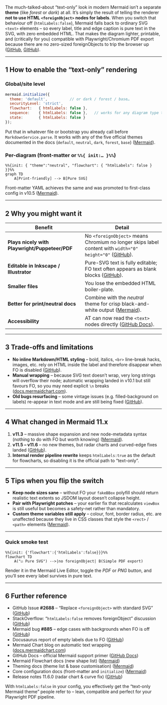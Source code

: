 The much-talked-about “text-only” look in modern Mermaid isn’t a separate **theme** (like *forest* or *dark*) at all. It’s simply the result of telling the renderer **not to use HTML `<foreignObject>` nodes for labels**. When you switch that behaviour off (`htmlLabels:false`), Mermaid falls back to ordinary SVG `<text>` elements – so every label, title and edge caption is pure text in the SVG, with zero embedded HTML. That makes the diagram lighter, printable, and (critically for you) compatible with Playwright/Chromium PDF export because there are no zero-sized foreignObjects to trip the browser up ([GitHub][1], [GitHub][2]).

---

## 1  How to enable the “text-only” rendering

### Global/site level

```js
mermaid.initialize({
  theme: 'default',          // or dark / forest / base…
  securityLevel: 'strict',
  flowchart:   { htmlLabels: false },
  sequence:    { htmlLabels: false },   // works for any diagram type that supports it
  state:       { htmlLabels: false }
});
```

Put that in whatever file or bootstrap you already call before `MarkdownService.parse`. It works with any of the five official themes documented in the docs (`default`, `neutral`, `dark`, `forest`, `base`) ([Mermaid][3]).

### Per-diagram (front-matter or `%%{ init:… }%%`)

```mermaid
%%{init: { "theme":"neutral", "flowchart": { "htmlLabels": false } }}%%
graph TD
    A[Print-friendly] --> B[Pure SVG]
```

Front-matter YAML achieves the same and was promoted to first-class config in v10.5 ([Mermaid][4]).

---

## 2  Why you might want it

| Benefit                                        | Detail                                                                                                       |
| ---------------------------------------------- | ------------------------------------------------------------------------------------------------------------ |
| **Plays nicely with Playwright/Puppeteer/PDF** | No `<foreignObject>` means Chromium no longer skips label content with `width="0" height="0"` ([GitHub][5]). |
| **Editable in Inkscape / Illustrator**         | Pure-SVG text is fully editable; FO text often appears as blank blocks ([GitHub][1]).                        |
| **Smaller files**                              | You lose the embedded HTML boiler-plate.                                                                     |
| **Better for print/neutral docs**              | Combine with the *neutral* theme for crisp black-and-white output ([Mermaid][3]).                            |
| **Accessibility**                              | AT can now read the `<text>` nodes directly ([GitHub Docs][6]).                                              |

---

## 3  Trade-offs and limitations

* **No inline Markdown/HTML styling** – bold, italics, `<br>` line-break hacks, images, etc. rely on HTML inside the label and therefore disappear when FO is disabled ([GitHub][1]).
* **Manual wrapping** – because SVG text doesn’t wrap, very long strings will overflow their node; automatic wrapping landed in v10.1 but still favours FO, so you may need explicit `\n` breaks ([docs.mermaidchart.com][7]).
* **Old bugs resurfacing** – some vintage issues (e.g. filled-background on labels) re-appear in text mode and are still being fixed ([GitHub][2]).

---

## 4  What changed in Mermaid 11.x

1. **v11.3** – massive shape expansion and new node-metadata syntax (nothing to do with FO but worth knowing) ([Mermaid][8]).
2. **v11.5 – v11.6** – no new themes, but radar charts and curved-edge fixes landed ([GitHub][9]).
3. **Internal render pipeline rewrite** keeps `htmlLabels:true` as the default for flowcharts, so disabling it is the official path to “text-only”.

---

## 5  Tips when you flip the switch

* **Keep node sizes sane** – without FO your `fakeBBox` polyfill should return realistic text extents so JSDOM layout doesn’t collapse height.
* **Pair with Playwright patches** – your earlier fix that recalculates `viewBox` is still useful but becomes a safety-net rather than mandatory.
* **Custom theme variables still apply** – colour, font, border radius, etc. are unaffected because they live in CSS classes that style the `<rect>` / `<path>` elements ([Mermaid][3]).

---

### Quick smoke test

```mermaid
%%{init: {'flowchart':{'htmlLabels':false}}}%%
flowchart TD
    A("☑ Pure SVG") -->|no foreignObject| B(Simple PDF export)
```

Render it in the Mermaid Live Editor, toggle the *PDF* or *PNG* button, and you’ll see every label survives in pure text.

---

## 6  Further reference

* GitHub Issue **#2688** – “Replace `<foreignObject>` with standard SVG” ([GitHub][1])
* StackOverflow: “`htmlLabels:false` removes foreignObject” discussion ([GitHub][1])
* Mermaid bug **#885** – edge cases with backgrounds when FO is off ([GitHub][2])
* Docusaurus report of empty labels due to FO ([GitHub][5])
* Mermaid Chart blog on automatic text wrapping ([docs.mermaidchart.com][7])
* GitHub Docs – official Mermaid support primer ([GitHub Docs][6])
* Mermaid Flowchart docs (new shape list) ([Mermaid][8])
* Theming docs (theme list & base customisation) ([Mermaid][3])
* Core configuration docs (front-matter and `initialize`) ([Mermaid][4])
* Release notes 11.6.0 (radar chart & curve fix) ([GitHub][9])

With `htmlLabels:false` in your config, you effectively get the “text-only Mermaid theme” people refer to – lean, compatible and perfect for your Playwright PDF pipeline.

[1]: https://github.com/mermaid-js/mermaid/issues/2688?utm_source=chatgpt.com "Replace foreignObject with standard SVG · Issue #2688 · mermaid ..."
[2]: https://github.com/mermaid-js/mermaid/issues/885?utm_source=chatgpt.com "Text not readable with fill styling when htmlLabels false #885 - GitHub"
[3]: https://mermaid.js.org/config/theming.html "Theme Configuration | Mermaid"
[4]: https://mermaid.js.org/config/configuration.html "Configuration | Mermaid"
[5]: https://github.com/facebook/docusaurus/issues/10526?utm_source=chatgpt.com "Mermaid diagrams do not render text nodes (empty `foreignObject`)"
[6]: https://docs.github.com/en/get-started/writing-on-github/working-with-advanced-formatting/creating-diagrams?utm_source=chatgpt.com "Creating diagrams - GitHub Docs"
[7]: https://docs.mermaidchart.com/blog/posts/automatic-text-wrapping-in-flowcharts-is-here?utm_source=chatgpt.com "Automatic text wrapping in flowcharts is here! - Mermaid Chart"
[8]: https://mermaid.js.org/syntax/flowchart.html "Flowcharts Syntax | Mermaid"
[9]: https://github.com/mermaid-js/mermaid/releases?utm_source=chatgpt.com "Releases · mermaid-js/mermaid - GitHub"
